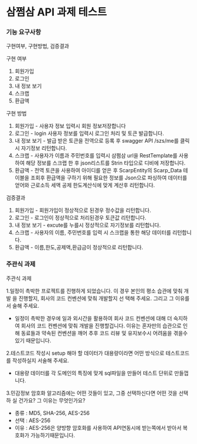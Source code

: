 # 삼쩜삼 API 과제 테스트 

### 기능 요구사항

구현여부, 구현방법, 검증결과

구현 여부
1. 회원가입
2. 로그인
3. 내 정보 보기
4. 스크랩
5. 환급액

구현 방법
1. 회원가입 - 사용자 정보 입력시 회원 정보저장합니다
2. 로그인 - login 사용자 정보를 입력시 로그인 처리 및 토큰 발급합니다.
3. 내 정보 보기 - 발급 받은 토큰을 전역으로 등록 후 swagger API /szs/me를 클릭시 자기정보 리턴합니다.
4. 스크랩 - 사용자가 이름과 주민번호를 입력시 삼쩜삼 url을 RestTemplate를 사용하여 해당 정보를 스크랩 한 후 json리스트를 Strin 타입으로 디비에 저장합니다.
5. 환급액 - 전역 토큰을 사용하여 아이디를 얻은 후 ScarpEntity의 Scarp_Data 테이블을 조회후 환급액을 구하기 위해 필요한 정보를 Json으로 파싱하여 데이터를 얻어와 근로소득 세액 공제 한도계산식에 맞게 계산후 리턴합니다.

검증결과
1. 회원가입 - 회원가입이 정상적으로 된경우 정수값을 리턴합니다.
2. 로그인 - 로그인이 정상적으로 처리된경우 토큰값 리턴합니다.
3. 내 정보 보기 - excute를 누를시 정상적으로 자기정보를 리턴합니다.
4. 스크랩 - 사용자의 이름, 주민번호를 입력 시 스크랩을 통한 해당 데이터를 리턴합니다.
5. 환급액 - 이름,한도,공제액,환급금이 정상적으로 리턴합니다.


###  주관식 과제

주관식 과제

1.일정이 촉박한 프로젝트를 진행하게 되었습니다. 이 경우 본인의 평소 습관에 맞춰 개발
을 진행할지, 회사의 코드 컨벤션에 맞춰 개발할지 선 택해 주세요. 그리고 그 이유를 서
술해 주세요.
 - 일정이 촉박한 경우에 일과 외시간을 활용하여 회사 코드 컨벤션에 대해 더 숙지하여 회사의 코드 컨벤션에 맞춰 개발을 진행할겁니다. 이유는 혼자만의 습관으로 인해 동료들과 약속된 컨벤션을 깨어 추후 코드 리뷰 및 유지보수시 어려움을 겪을수 있기 때문입니다.
 

2.테스트코드 작성시 setup 해야 할 데이터가 대용량이라면 어떤 방식으로 테스트코드를
   작성하실지 서술해 주세요.
 - 대용량 데이터를 각 도메인의 특징에 맞게 sql파일을 만들어 테스트 단위로 만들껍니다.

3.민감정보 암호화 알고리즘에는 어떤 것들이 있고, 그중 선택하신다면 어떤 것을 선택하
   실 건가요? 그 이유는 무엇인가요? 
 - 종류 : MD5, SHA-256, AES-256 
 - 선택 : AES-256
 - 이유 : AES-256은 양방향 암호화를 사용하여 API연동시에 받는쪽에서 받아서 복호화가 가능하기때문입니다. 

